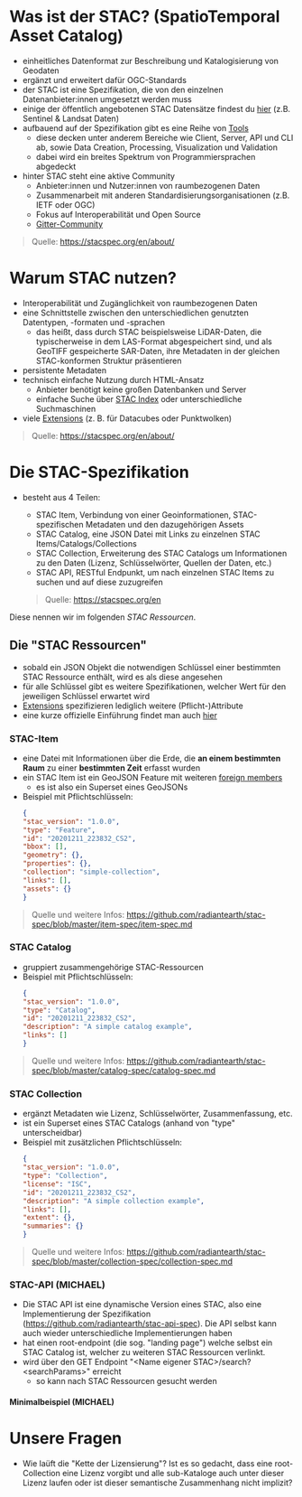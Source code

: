 # Was ist der STAC? (SpatioTemporal Asset Catalog)
- einheitliches Datenformat zur Beschreibung und Katalogisierung von Geodaten
- ergänzt und erweitert dafür OGC-Standards
- der STAC ist eine Spezifikation, die von den einzelnen Datenanbieter:innen umgesetzt werden muss
- einige der öffentlich angebotenen STAC Datensätze findest du [hier](https://stacspec.org/en/about/datasets/) (z.B. Sentinel & Landsat Daten)
- aufbauend auf der Spezifikation gibt es eine Reihe von [Tools](https://stacspec.org/en/about/tools-resources/)
    - diese decken unter anderem Bereiche wie Client, Server, API und CLI ab, sowie Data Creation, Processing, Visualization und Validation
    - dabei wird ein breites Spektrum von Programmiersprachen abgedeckt
- hinter STAC steht eine aktive Community
    - Anbieter:innen und Nutzer:innen von raumbezogenen Daten
    - Zusammenarbeit mit anderen Standardisierungsorganisationen (z.B. IETF oder OGC)
    - Fokus auf Interoperabilität und Open Source
    - [Gitter-Community](https://gitter.im/SpatioTemporal-Asset-Catalog/Lobby)
> Quelle: https://stacspec.org/en/about/

# Warum STAC nutzen?
- Interoperabilität und Zugänglichkeit von raumbezogenen Daten
- eine Schnittstelle zwischen den unterschiedlichen genutzten Datentypen, -formaten und -sprachen
    - das heißt, dass durch STAC beispielsweise LiDAR-Daten, die typischerweise in dem LAS-Format abgespeichert sind, und als GeoTIFF gespeicherte SAR-Daten, ihre Metadaten in der gleichen STAC-konformen Struktur präsentieren
- persistente Metadaten
- technisch einfache Nutzung durch HTML-Ansatz
    - Anbieter benötigt keine großen Datenbanken und Server
    - einfache Suche über [STAC Index](https://stacindex.org/) oder unterschiedliche Suchmaschinen
- viele [Extensions](#extensions) (z. B. für Datacubes oder Punktwolken) 
> Quelle: https://stacspec.org/en/about/

# Die STAC-Spezifikation
- besteht aus 4 Teilen:
    - STAC Item, Verbindung von einer Geoinformationen, STAC-spezifischen Metadaten und den dazugehörigen Assets
    - STAC Catalog, eine JSON Datei mit Links zu einzelnen STAC Items/Catalogs/Collections
    - STAC Collection, Erweiterung des STAC Catalogs um Informationen zu den Daten (Lizenz, Schlüsselwörter, Quellen der Daten, etc.)
    - STAC API, RESTful Endpunkt, um nach einzelnen STAC Items zu suchen und auf diese zuzugreifen

    > Quelle: https://stacspec.org/en

Diese nennen wir im folgenden _STAC Ressourcen_.

## Die "STAC Ressourcen"
- sobald ein JSON Objekt die notwendigen Schlüssel einer bestimmten STAC Ressource enthält, wird es als diese angesehen
- für alle Schlüssel gibt es weitere Spezifikationen, welcher Wert für den jeweiligen Schlüssel erwartet wird
- [Extensions](#extensions) spezifizieren lediglich weitere (Pflicht-)Attribute
- eine kurze offizielle Einführung findet man auch [hier](https://stacspec.org/en/tutorials/intro-to-stac/)
### STAC-Item
- eine Datei mit Informationen über die Erde, die **an einem bestimmten Raum** zu einer **bestimmten Zeit** erfasst wurden
- ein STAC Item ist ein GeoJSON Feature mit weiteren [foreign members](https://www.rfc-editor.org/rfc/rfc7946#section-6.1)
    - es ist also ein Superset eines GeoJSONs
- Beispiel mit Pflichtschlüsseln:
    ```json
    {
    "stac_version": "1.0.0",
    "type": "Feature",
    "id": "20201211_223832_CS2",
    "bbox": [],
    "geometry": {},
    "properties": {},
    "collection": "simple-collection",
    "links": [],
    "assets": {}
    }
    ```
> Quelle und weitere Infos: https://github.com/radiantearth/stac-spec/blob/master/item-spec/item-spec.md

### STAC Catalog
- gruppiert zusammengehörige STAC-Ressourcen
- Beispiel mit Pflichtschlüsseln:
    ```json
    {
    "stac_version": "1.0.0",
    "type": "Catalog",
    "id": "20201211_223832_CS2",
    "description": "A simple catalog example",
    "links": []
    }
    ```
> Quelle und weitere Infos: https://github.com/radiantearth/stac-spec/blob/master/catalog-spec/catalog-spec.md

### STAC Collection
- ergänzt Metadaten wie Lizenz, Schlüsselwörter, Zusammenfassung, etc.
- ist ein Superset eines STAC Catalogs (anhand von "type" unterscheidbar)
- Beispiel mit zusätzlichen Pflichtschlüsseln:
    ```json
    {
    "stac_version": "1.0.0",
    "type": "Collection",
    "license": "ISC",
    "id": "20201211_223832_CS2",
    "description": "A simple collection example",
    "links": [],
    "extent": {},
    "summaries": {}
    }
    ```
> Quelle und weitere Infos: https://github.com/radiantearth/stac-spec/blob/master/collection-spec/collection-spec.md

### STAC-API (MICHAEL)
- Die STAC API ist eine dynamische Version eines STAC, also eine Implementierung der Spezifikation (https://github.com/radiantearth/stac-api-spec). Die API selbst kann auch wieder unterschiedliche Implementierungen haben
- hat einen root-endpoint (die sog. "landing page") welche selbst ein STAC Catalog ist, welcher zu weiteren STAC Ressourcen verlinkt.
- wird über den GET Endpoint "\<Name eigener STAC>/search?\<searchParams>" erreicht
    - so kann nach STAC Ressourcen gesucht werden

#### Minimalbeispiel (MICHAEL)

# Unsere Fragen
- Wie laüft die "Kette der Lizensierung"? Ist es so gedacht, dass eine root-Collection eine Lizenz vorgibt und alle sub-Kataloge auch unter dieser Lizenz laufen oder ist dieser semantische Zusammenhang nicht implizit?
